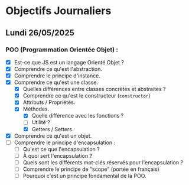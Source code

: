 # Objectifs Journaliers

## Lundi 26/05/2025

### POO (Programmation Orientée Objet) :

- [x] Est-ce que JS est un langage Orienté Objet ?
- [x] Comprendre ce qu'est l'abstraction.
- [x] Comprendre le principe d'instance.
- [x] Comprendre ce qu'est une classe.
  - [x] Quelles différences entre classes concrètes et abstraites ?
  - [x] Comprendre ce qu'est le constructeur (`constructor`)
  - [x] Attributs / Propriétés.
  - [x] Méthodes.
    - [x] Quelle différence avec les fonctions ?
    - [ ] Utilité ?
    - [x] Getters / Setters.
- [x] Comprendre ce qu'est un objet.
- [ ] Comprendre le principe d'encapsulation :
  - [ ] Qu'est ce que l'encapsulation ?
  - [ ] À quoi sert l'encapsulation ?
  - [ ] Quels sont les différents mot-clés réservés pour l'encapsulation ? 
  - [ ] Comprendre le principe de "scope" (portée en français)
  - [ ] Pourquoi c'est un principe fondamental de la POO.